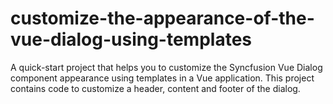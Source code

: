 # customize-the-appearance-of-the-vue-dialog-using-templates
A quick-start project that helps you to customize the Syncfusion Vue Dialog component appearance using templates in a Vue application. This project contains code to customize a header, content and footer of the dialog.
